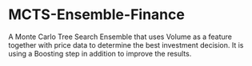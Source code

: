 # MCTS-Ensemble-Finance

A Monte Carlo Tree Search Ensemble that uses Volume as a feature together with price data to determine the best investment decision. It is using a Boosting step in addition to improve the results. 
